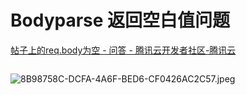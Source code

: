 # Bodyparse 返回空白值问题

[帖子上的req.body为空 - 问答 - 腾讯云开发者社区-腾讯云](https://cloud.tencent.com/developer/ask/sof/80205)

```jsx

```

![8B98758C-DCFA-4A6F-BED6-CF0426AC2C57.jpeg](Bodyparse%20%E8%BF%94%E5%9B%9E%E7%A9%BA%E7%99%BD%E5%80%BC%E9%97%AE%E9%A2%98%20e398729f56d641a98d1606adf946410b/8B98758C-DCFA-4A6F-BED6-CF0426AC2C57.jpeg)